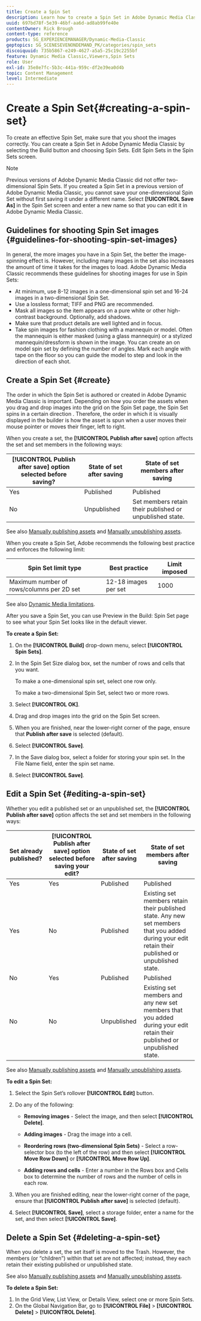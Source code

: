 ```yaml
---
title: Create a Spin Set
description: Learn how to create a Spin Set in Adobe Dynamic Media Classic.
uuid: 697bd78f-5e39-46bf-aa6d-ad8ab99fe40e
contentOwner: Rick Brough
content-type: reference
products: SG_EXPERIENCEMANAGER/Dynamic-Media-Classic
geptopics: SG_SCENESEVENONDEMAND_PK/categories/spin_sets
discoiquuid: 735b5867-e249-4627-a5a5-25c19c2255bf
feature: Dynamic Media Classic,Viewers,Spin Sets
role: User
exl-id: 35e8e7fc-5b3c-441a-959c-df2e39ea0d4b
topic: Content Management
level: Intermediate
---
```

# Create a Spin Set{#creating-a-spin-set}

To create an effective Spin Set, make sure that you shoot the images correctly. You can create a Spin Set in Adobe Dynamic Media Classic by selecting the Build button and choosing Spin Sets. Edit Spin Sets in the Spin Sets screen.

>[!NOTE]
>
>Previous versions of Adobe Dynamic Media Classic did not offer two-dimensional Spin Sets. If you created a Spin Set in a previous version of Adobe Dynamic Media Classic, you cannot save your one-dimensional Spin Set without first saving it under a different name. Select **[!UICONTROL Save As]** in the Spin Set screen and enter a new name so that you can edit it in Adobe Dynamic Media Classic.

## Guidelines for shooting Spin Set images {#guidelines-for-shooting-spin-set-images}

In general, the more images you have in a Spin Set, the better the image-spinning effect is. However, including many images in the set also increases the amount of time it takes for the images to load. Adobe Dynamic Media Classic recommends these guidelines for shooting images for use in Spin Sets:

* At minimum, use 8-12 images in a one-dimensional spin set and 16-24 images in a two-dimensional Spin Set.
* Use a lossless format; TIFF and PNG are recommended.
* Mask all images so the item appears on a pure white or other high-contrast background. Optionally, add shadows.
* Make sure that product details are well lighted and in focus.
* Take spin images for fashion clothing with a mannequin or model. Often the mannequin is either masked (using a glass mannequin) or a stylized mannequin/dressform is shown in the image. You can create an on model spin set by defining the number of angles. Mark each angle with tape on the floor so you can guide the model to step and look in the direction of each shot.

## Create a Spin Set {#create}

The order in which the Spin Set is authored or created in Adobe Dynamic Media Classic is important. Depending on how you order the assets when you drag and drop images into the grid on the Spin Set page, the Spin Set spins in a certain direction . Therefore, the order in which it is visually displayed in the builder is how the asset is spun when a user moves their mouse pointer or moves their finger, left to right.

When you create a set, the **[!UICONTROL Publish after save]** option affects the set and set members in the following ways:

| **[!UICONTROL Publish after save]** option selected before saving? | State of set after saving | State of set members after saving |
| --- | --- | --- |
| Yes | Published | Published |
| No | Unpublished | Set members retain their published or unpublished state. |

See also [Manually publishing assets](publishing-files.md#manually-publishing-assets) and [Manually unpublishing assets](publishing-files.md#manually-unpublishing-assets).

When you create a Spin Set, Adobe recommends the following best practice and enforces the following limit:

| Spin Set limit type | Best practice | Limit imposed |
| --- | --- | --- |
| Maximum number of rows/columns per 2D set | 12-18 images per set | 1000 |

See also [Dynamic Media limitations](/help/using/limitations.md).

After you save a Spin Set, you can use Preview in the Build: Spin Set page to see what your Spin Set looks like in the default viewer.

**To create a Spin Set:**

1. On the **[!UICONTROL Build]** drop-down menu, select **[!UICONTROL Spin Sets]**.
1. In the Spin Set Size dialog box, set the number of rows and cells that you want.

   To make a one-dimensional spin set, select one row only.

   To make a two-dimensional Spin Set, select two or more rows.

1. Select **[!UICONTROL OK]**.
1. Drag and drop images into the grid on the Spin Set screen.
1. When you are finished, near the lower-right corner of the page, ensure that **Publish after save** is selected (default).
1. Select **[!UICONTROL Save]**.
1. In the Save dialog box, select a folder for storing your spin set. In the File Name field, enter the spin set name.
1. Select **[!UICONTROL Save]**.

## Edit a Spin Set {#editing-a-spin-set}

Whether you edit a published set or an unpublished set, the **[!UICONTROL Publish after save]** option affects the set and set members in the following ways:

| Set already published? | **[!UICONTROL Publish after save]** option selected before saving your edit? | State of set after saving | State of set members after saving |
| --- | --- | --- | --- |
| Yes | Yes | Published | Published |
| Yes | No | Published | Existing set members retain their published state. Any new set members that you added during your edit retain their published or unpublished state. |
| No | Yes | Published | Published |
| No | No | Unpublished | Existing set members and any new set members that you added during your edit retain their published or unpublished state. |

See also [Manually publishing assets](publishing-files.md#manually-publishing-assets) and [Manually unpublishing assets](publishing-files.md#manually-unpublishing-assets).

**To edit a Spin Set:**

1. Select the Spin Set’s rollover **[!UICONTROL Edit]** button.
1. Do any of the following:

    * **Removing images** - Select the image, and then select **[!UICONTROL Delete]**.

    * **Adding images** - Drag the image into a cell.

    * **Reordering rows (two-dimensional Spin Sets)** - Select a row-selector box (to the left of the row) and then select **[!UICONTROL Move Row Down]** or **[!UICONTROL Move Row Up]**.

    * **Adding rows and cells** - Enter a number in the Rows box and Cells box to determine the number of rows and the number of cells in each row.

1. When you are finished editing, near the lower-right corner of the page, ensure that **[!UICONTROL Publish after save]** is selected (default).
1. Select **[!UICONTROL Save]**, select a storage folder, enter a name for the set, and then select **[!UICONTROL Save]**.

## Delete a Spin Set {#deleting-a-spin-set}

When you delete a set, the set itself is moved to the Trash. However, the members (or “children”) within that set are not affected; instead, they each retain their existing published or unpublished state.

See also [Manually publishing assets](publishing-files.md#manually-publishing-assets) and [Manually unpublishing assets](publishing-files.md#manually-unpublishing-assets).

**To delete a Spin Set:**

1. In the Grid View, List View, or Details View, select one or more Spin Sets.
1. On the Global Navigation Bar, go to **[!UICONTROL File]** > **[!UICONTROL Delete]** > **[!UICONTROL Delete]**.
